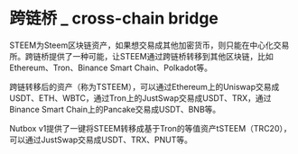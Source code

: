 # 跨链桥 _ cross-chain bridge

STEEM为Steem区块链资产，如果想交易成其他加密货币，则只能在中心化交易所。跨链桥提供了一种可能，让STEEM通过跨链桥转移到其他区块链，比如Ethereum、Tron、Binance Smart Chain、Polkadot等。

跨链转移后的资产（称为TSTEEM），可以通过Ethereum上的Uniswap交易成USDT、ETH、WBTC，通过Tron上的JustSwap交易成USDT、TRX，通过Binance Smart Chain上的Pancake交易成USDT、BNB等。

Nutbox v1提供了一键将STEEM转移成基于Tron的等值资产tSTEEM（TRC20），可以通过JustSwap交易成USDT、TRX、PNUT等。
